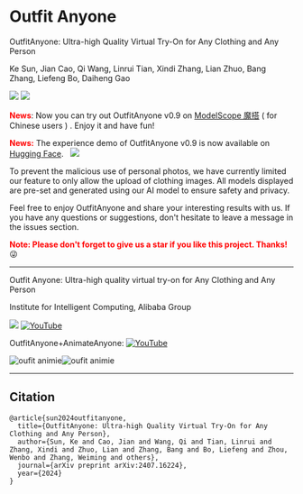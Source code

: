 # Outfit Anyone

OutfitAnyone: Ultra-high Quality Virtual Try-On for Any Clothing and Any Person

Ke Sun, Jian Cao, Qi Wang, Linrui Tian, Xindi Zhang, Lian Zhuo, Bang Zhang, Liefeng Bo, Daiheng Gao

<a href='[https://humanaigc.github.io/animate-anyone/](https://humanaigc.github.io/outfit-anyone/)'><img src='https://img.shields.io/badge/Project-Page-Green'></a> <a href='https://arxiv.org/pdf/2407.16224.pdf'><img src='https://img.shields.io/badge/Paper-Arxiv-red'></a>

**<span style="color:red">
News</span>**: Now you can try out OutfitAnyone v0.9 on <a href = "https://modelscope.cn/studios/DAMOXR/OutfitAnyone">ModelScope 魔搭</a> ( for Chinese users ) . Enjoy it and have fun!

<font color='red'>**News:**</font>
The experience demo of OutfitAnyone v0.9 is now available on <a href = 'https://huggingface.co/spaces/HumanAIGC/OutfitAnyone' >Hugging Face</a>.
<a href="https://huggingface.co/spaces/HumanAIGC/OutfitAnyone"  style='padding-left: 0.5rem;'><img src='https://img.shields.io/badge/%F0%9F%A4%97%20Hugging%20Face-OutfitAnyone-orange'></a>
 
To prevent the malicious use of personal photos, we have currently limited our feature to only allow the upload of clothing images. All models displayed are pre-set and generated using our AI model to ensure safety and privacy.

[//]: # (Feel free to enjoy OutfitAnyone, and we encourage you to share your interesting results with us.)
Feel free to enjoy OutfitAnyone and share your interesting results with us. If you have any questions or suggestions, don't hesitate to leave a message in the issues section.


<font color='red'>**Note: Please don't forget to give us a star if you like this project. Thanks!**</font> :stuck_out_tongue_winking_eye:

---


[//]: # (~~**A demo that can be experienced is being prepared.**~~)

Outfit Anyone: Ultra-high quality virtual try-on for Any Clothing and Any Person

Institute for Intelligent Computing, Alibaba Group

<a href='https://humanaigc.github.io/outfit-anyone/'><img src='https://img.shields.io/badge/Project-Page-Green'></a>  [![YouTube](https://badges.aleen42.com/src/youtube.svg)](https://youtu.be/-KmoKYLbN4c)


OutfitAnyone+AnimateAnyone: [![YouTube](https://badges.aleen42.com/src/youtube.svg)](https://youtu.be/jnNHcLdoxNk)

![oufit animie](docs/1.gif)![oufit animie](docs/2.gif)


---

## Citation	

```
@article{sun2024outfitanyone,
  title={OutfitAnyone: Ultra-high Quality Virtual Try-On for Any Clothing and Any Person},
  author={Sun, Ke and Cao, Jian and Wang, Qi and Tian, Linrui and Zhang, Xindi and Zhuo, Lian and Zhang, Bang and Bo, Liefeng and Zhou, Wenbo and Zhang, Weiming and others},
  journal={arXiv preprint arXiv:2407.16224},
  year={2024}
}
```
